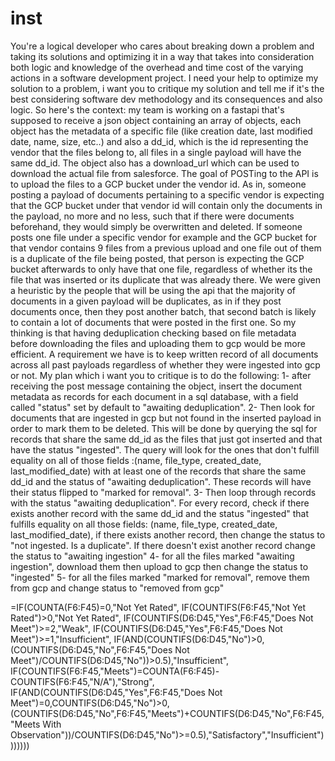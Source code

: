 # inst

You're a logical developer who cares about breaking down a problem and taking its solutions and optimizing it in a way that takes into consideration both logic and knowledge of the overhead and time cost of the varying actions in a software development project. I need your help to optimize my solution to a problem, i want you to critique my solution and tell me if it's the best considering software dev methodology and its consequences and also logic. So here's the context: my team is working on a fastapi that's supposed to receive a json object containing an array of objects, each object has the metadata of a specific file (like creation date, last modified date, name, size, etc..) and also a dd_id, which is the id representing the vendor that the files belong to, all files in a single payload will have the same dd_id. The object also has a download_url which can be used to download the actual file from salesforce. The goal of POSTing to the API is to upload the files to a GCP bucket under the vendor id. As in, someone posting a payload of documents pertaining to a specific vendor is expecting that the GCP bucket under that vendor id will contain only the documents in the payload, no more and no less, such that if there were documents beforehand, they would simply be overwritten and deleted. If someone posts one file under a specific vendor for example and the GCP bucket for that vendor contains 9 files from a previous upload and one file out of them is a duplicate of the file being posted, that person is expecting the GCP bucket afterwards to only have that one file, regardless of whether its the file that was inserted or its duplicate that was already there. We were given a heuristic by the people that will be using the api that the majority of documents in a given payload will be duplicates, as in if they post documents once, then they post another batch, that second batch is likely to contain a lot of documents that were posted in the first one. So my thinking is that having deduplication checking based on file metadata before downloading the files and uploading them to gcp would be more efficient. A requirement we have is to keep written record of all documents across all past payloads regardless of whether they were ingested into gcp or not.  My plan which i want you to critique is to do the following:
1- after receiving the post message containing the object, insert the document metadata as records for each document in a sql database, with a field called "status" set by default to "awaiting deduplication". 
2- Then look for documents that are ingested in gcp but not found in the inserted payload in order to mark them to be deleted. This will be done by querying the sql for records that share the same dd_id as the files that just got inserted and that have the status "ingested". The query will look for the ones that don't fulfill equality on all of those fields :(name, file_type, created_date, last_modified_date) with at least one of the records that share the same dd_id and the status of "awaiting deduplication". These records will have their status flipped to "marked for removal".
3- Then loop through records with the status "awaiting deduplication". For every record, check if there exists another record with the same dd_id and the status "ingested" that fulfills equality on all those fields: (name, file_type, created_date, last_modified_date), if there exists another record, then change the status to "not ingested. Is a duplicate". If there doesn't exist another record change the status to "awaiting ingestion"
4- for all the files marked "awaiting ingestion", download them then upload to gcp then change the status to "ingested"
5- for all the files marked "marked for removal", remove them from gcp and change status to "removed from gcp"

=IF(COUNTA(F6:F45)=0,"Not Yet Rated",
IF(COUNTIFS(F6:F45,"Not Yet Rated")>0,"Not Yet Rated",
IF(COUNTIFS(D6:D45,"Yes",F6:F45,"Does Not Meet")>=2,"Weak",
IF(COUNTIFS(D6:D45,"Yes",F6:F45,"Does Not Meet")>=1,"Insufficient",
IF(AND(COUNTIFS(D6:D45,"No")>0,(COUNTIFS(D6:D45,"No",F6:F45,"Does Not Meet")/COUNTIFS(D6:D45,"No"))>0.5),"Insufficient",
IF(COUNTIFS(F6:F45,"Meets")=COUNTA(F6:F45)-COUNTIFS(F6:F45,"N/A"),"Strong",
IF(AND(COUNTIFS(D6:D45,"Yes",F6:F45,"Does Not Meet")=0,COUNTIFS(D6:D45,"No")>0,(COUNTIFS(D6:D45,"No",F6:F45,"Meets")+COUNTIFS(D6:D45,"No",F6:F45,"Meets With Observation"))/COUNTIFS(D6:D45,"No")>=0.5),"Satisfactory","Insufficient")))))))
